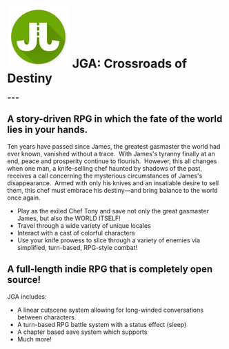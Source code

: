 # ![JGA Icon](Assets/_Common/Materials/Icons/144.png) JGA: Crossroads of Destiny
===

## A story-driven RPG in which the fate of the world lies in your hands.

Ten years have passed since James, the greatest gasmaster the world had ever known, vanished without a trace.  With James's tyranny finally at an end, peace and prosperity continue to flourish.  However, this all changes when one man, a knife-selling chef haunted by shadows of the past, receives a call concerning the mysterious circumstances of James's disappearance.  Armed with only his knives and an insatiable desire to sell them, this chef must embrace his destiny—and bring balance to the world once again.

* Play as the exiled Chef Tony and save not only the great gasmaster James, but also the WORLD ITSELF! 
* Travel through a wide variety of unique locales
* Interact with a cast of colorful characters
* Use your knife prowess to slice through a variety of enemies via simplified, turn-based, RPG-style combat!

## A full-length indie RPG that is completely open source!

JGA includes:

* A linear cutscene system allowing for long-winded conversations between characters.
* A turn-based RPG battle system with a status effect (sleep) 
* A chapter based save system which supports
* Much more!
